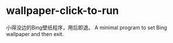 # wallpaper-click-to-run
小得没边的Bing壁纸程序，用后即退。
A minimal program to set Bing wallpaper and then exit.
